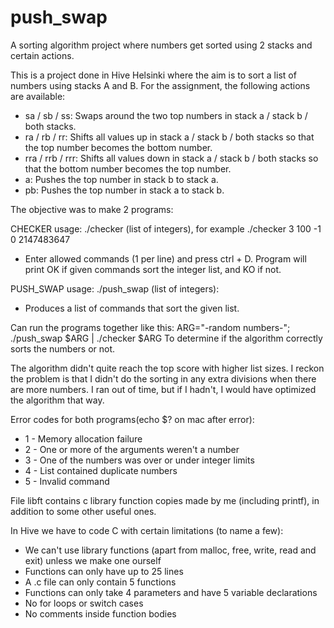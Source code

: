 # push_swap
A sorting algorithm project where numbers get sorted using 2 stacks and certain actions.

This is a project done in Hive Helsinki where the aim is to sort a list of numbers using stacks A and B.
For the assignment, the following actions are available:

- sa / sb / ss:    Swaps around the two top numbers in stack a / stack b / both stacks.
- ra / rb / rr:    Shifts all values up in stack a / stack b / both stacks so that the top number
                 becomes the bottom number.
- rra / rrb / rrr: Shifts all values down in stack a / stack b / both stacks so that the bottom
                 number becomes the top number.
- a:              Pushes the top number in stack b to stack a.
- pb:              Pushes the top number in stack a to stack b.

The objective was to make 2 programs:

CHECKER
usage: ./checker (list of integers), for example ./checker 3 100 -1 0 2147483647
- Enter allowed commands (1 per line) and press ctrl + D.
Program will print OK if given commands sort the integer list, and KO if not.

PUSH_SWAP
usage: ./push_swap (list of integers):
- Produces a list of commands that sort the given list.

Can run the programs together like this:
ARG="-random numbers-"; ./push_swap $ARG | ./checker $ARG
To determine if the algorithm correctly sorts the numbers or not.

The algorithm didn't quite reach the top score with higher list sizes.
I reckon the problem is that I didn't do the sorting in any extra divisions when there are more numbers. I ran out of time, but if I hadn't, I would have optimized the algorithm that way.

Error codes for both programs(echo $? on mac after error):
- 1 - Memory allocation failure
- 2 - One or more of the arguments weren't a number
- 3 - One of the numbers was over or under integer limits
- 4 - List contained duplicate numbers
- 5 - Invalid command

File libft contains c library function copies made by me (including printf), in addition to some other useful ones.

In Hive we have to code C with certain limitations (to name a few):
- We can't use library functions (apart from malloc, free, write, read and exit)
unless we make one ourself
- Functions can only have up to 25 lines
- A .c file can only contain 5 functions
- Functions can only take 4 parameters and have 5 variable declarations
- No for loops or switch cases
- No comments inside function bodies
